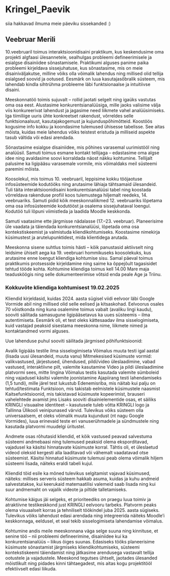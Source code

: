 # Kringel_Paevik
siia hakkavad ilmuma meie päeviku sissekanded :)

## Veebruar Merili
10.veebruaril toimus interaktsioonidisaini praktikum, kus keskendusime oma projekti algfaasi ülesannetele, sealhulgas probleemi defineerimisele ja esialgse disainiidee sõnastamisele. Praktikumi alguses panime paika probleemi kirjeldava sissejuhatuse, kus sõnastasime, mis on meie disainiväljakutse, milline võiks olla võimalik lahendus ning millised olid tellija esialgsed soovid ja ootused. Eesmärk on luua kasutajasõbralik süsteem, mis lahendab kindla sihtrühma probleeme läbi funktsionaalse ja intuitiivse disaini.

Meeskonnatöö toimis sujuvalt – rollid jaotati selgelt ning igaüks vastutas oma osa eest. Alustasime konkurentsianalüüsiga, mille jaoks valisime välja viis konkureerivat lahendust ja jagasime need liikmete vahel analüüsimiseks. Iga tiimiliige uuris ühte konkreetset rakendust, võrreldes selle funktsionaalsust, kasutajakogemust ja kujunduspõhimõtteid. Koostöös kogusime info kokku ja koondasime tulemused ühisesse tabelisse. See aitas mõista, kuidas meie lahendus võiks teistest eristuda ja milliseid aspekte tasub vältida või edasi arendada.

Sõnastasime esialgse disainiidee, mis põhines varasemal uurimistööl ning analüüsil. Samuti toimus esmane kontakt tellijaga – edastasime oma algse idee ning avaldasime soovi korraldada näost näkku kohtumine. Tellijalt palusime ka ligipääsu varasemale vormile, mis võimaldaks meil süsteemi paremini mõista.

Koosolekul, mis toimus 10. veebruaril, leppisime kokku tööjaotuse infosüsteemide kodutööks ning arutasime lähiaja tähtsamaid ülesandeid. Tuli täita interaktsioonidisaini konkurentsianalüüsi tabel ning koostada võrreldava rakenduse profiil koos tulemustega hiljemalt reedeks, 14. veebruariks. Samuti pidid kõik meeskonnaliikmed 12. veebruariks lõpetama oma osa infosüsteemide kodutööst ja osalema sissejuhataval loengul. Kodutöö tuli lõpuni viimistleda ja laadida Moodle keskkonda.

Samuti vaatasime ette järgmisse nädalasse (17.–23. veebruar). Planeerisime üle vaadata ja täiendada konkurentsianalüüsi, lõpetada oma osa kontekstiskeemist ja valmistuda kliendikohtumiseks. Koostasime nimekirja küsimustest ja arutelupunktidest, mida klientidega arutada.

Meeskonna sisene suhtlus toimis hästi – kõik panustasid aktiivselt ning leidsime ühiselt aega ka 19. veebruari hommikuseks koosolekuks, kus arutasime enne loengut kliendiga kohtumise sisu. Samal päeval toimus praktikumis protsesside kirjeldamine ning saime ka õppejõult tagasisidet tehtud tööde kohta. Kohtumine kliendiga toimus kell 14.00 Mare maja teadusköögis ning selle dokumenteerimise võtsid enda peale Age ja Triinu.


### Kokkuvõte kliendiga kohtumisest 19.02.2025
Kliendid kirjeldasid, kuidas 2024. aasta sügisel viidi eelvoor läbi Google Vormide abil ning millised olid selle eelised ja kitsaskohad. Eelvoorus osales 70 võistkonda ning kuna osalemine toimus vabalt (avaliku lingi kaudu), sooviti säilitada samasugune ligipääsetavus ka uues süsteemis – ilma autentimiseta. Eesmärk oli, et test oleks kättesaadav ilma sisselogimiseta, kuid vastajad peaksid sisestama meeskonna nime, liikmete nimed ja kontaktandmed vormi alguses.

Uue lahenduse puhul sooviti säilitada järgmised põhifunktsioonid:

Avalik ligipääs testile ilma sisselogimiseta
Võimalus muuta testi igal aastal (lisada uusi ülesandeid, muuta vanu)
Mitmekesised küsimuste vormid: valikvastused, järjestused, ühendused, pildi/video üleslaadimine, vabad vastused, interaktiivne pilt, valemite kasutamine
Video ja pildi üleslaadimine platvormi sees, mitte lingina
Võimalus testis kasutada valemite sümboleid ning vajadusel käsitsi valemite joonistamine
Ajapiirang testi lahendamiseks (1,5 tundi), mille järel test lukustub
Edenemisriba, mis näitab kui palju on tehtud/testimata
Funktsioon, mis takistab eelmistele küsimustele naasmist
Kaitsefunktsioonid, mis takistavad küsimuste kopeerimist, brauseri vahelehtede avamist jms
Lisaks sooviti disainielementide osas, et säiliks KRINGLI visuaalne identiteet – kasutusele tuleb võtta KRINGLI logo ja Tallinna Ülikooli veinipunased värvid. Tulevikus võiks süsteem olla universaalsem, et oleks võimalik muuta kujundust (nt nagu Google Vormides), luua erinevaid teste eri vanuserühmadele ja sündmustele ning kasutada platvormi muudelgi üritustel.

Andmete osas rõhutasid kliendid, et kõik vastused peavad salvestuma süsteemi andmebaasi ning tulemused peaksid olema eksporditavad, vajadusel ka käsitsi hinnatavate küsimuste korral. Tähtis oli, et üleslaetud videod oleksid kergesti alla laaditavad või vähemalt vaadatavad otse süsteemist. Käsitsi hinnatud küsimuste tulemusi peab olema võimalik hiljem süsteemi lisada, näiteks eraldi tabeli kujul.

Kliendid tõid esile ka mõned tulevikus selgitamist vajavad küsimused, näiteks: millises serveris süsteem hakkab asuma, kuidas ja kuhu andmeid salvestatakse, kui keerukaid matemaatilisi valemeid saab lisada ning kui suur andmemaht on vajalik videote ja piltide talletamiseks.

Kohtumise käigus jäi selgeks, et prioriteediks on praegu luua toimiv ja atraktiivne testikeskkond just KRINGLI eelvooru tarbeks. Platvorm peaks olema visuaalselt korras ja tehniliselt töökindel juba 2025. aasta sügiseks. Tulevikus võiks lahendust edasi arendada ning integreerida näiteks Moodle’i keskkonnaga, eeldusel, et seal tekib sisselogimiseta lahendamise võimalus.

Kohtumine andis meile meeskonnana väga selge suuna ning kinnituse, et senine töö – nii probleemi defineerimine, disainiidee kui ka konkurentsianalüüs – liikus õiges suunas. Edasiseks tööks planeerisime küsimuste sõnastamist järgmiseks kliendikohtumiseks, süsteemi kontekstiskeemi täiendamist ning jätkasime arendusega vastavalt tellija ootustele ja vajadustele. Meeskond tegutses ühtselt, jaotades ülesanded mõistlikult ning pidades kinni tähtaegadest, mis aitas kogu projektitööl efektiivselt edasi liikuda.




